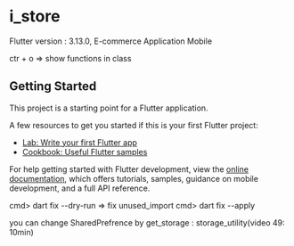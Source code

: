# i_store
Flutter version : 3.13.0,
E-commerce Application Mobile

ctr + o => show functions in class

## Getting Started

This project is a starting point for a Flutter application.

A few resources to get you started if this is your first Flutter project:

- [Lab: Write your first Flutter app](https://docs.flutter.dev/get-started/codelab)
- [Cookbook: Useful Flutter samples](https://docs.flutter.dev/cookbook)

For help getting started with Flutter development, view the
[online documentation](https://docs.flutter.dev/), which offers tutorials,
samples, guidance on mobile development, and a full API reference.

cmd> dart fix --dry-run => fix unused_import 
cmd> dart fix --apply 

you can change SharedPrefrence by get_storage : storage_utility(video 49: 10min)
